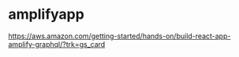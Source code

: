 # amplifyapp
https://aws.amazon.com/getting-started/hands-on/build-react-app-amplify-graphql/?trk=gs_card
